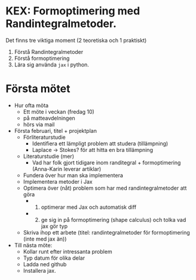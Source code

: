 # KEX: Formoptimering med Randintegralmetoder.
Det finns tre viktiga moment (2 teoretiska och 1 praktiskt)
1. Förstå Randintegralmetoder
2. Förstå formoptimering
3. Lära sig använda ```jax```  i python.

# Första mötet
* Hur ofta möta
  * Ett möte i veckan (fredag 10) 
  * på matteavdelningen
  * hörs via mail
* Första februari, titel + projektplan
  * Förliteraturstudie
    * Identifiera ett lämpligt problem att studera (tillämpning)
    * Laplace -> Stokes? för att hitta en bra tillämpning
  * Literaturstudie (mer)
    * Vad har folk gjort tidigare inom randitegral + formoptimering (Anna-Karin leverar artiklar)
  * Fundera över hur man ska implementera
  * Implementera metoder i Jax
  * Optimera över (nåt) problem som har med randintegralmetoder att göra
    * 1) optimerar med Jax och automatisk diff
    * 2) ge sig in på formoptimering (shape calculus) och tolka vad jax gör typ
  * Skriva ihop ett arbete (titel: randintegralmetoder för formoptimering (inte med jax än))
* Till nästa möte:
  * Kollar runt efter intressanta problem 
  * Typ datum för olika delar
  * Ladda ned github
  * Installera jax.